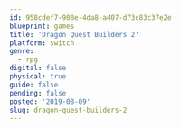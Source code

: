 ```yaml
---
id: 958cdef7-908e-4da8-a407-d73c83c37e2e
blueprint: games
title: 'Dragon Quest Builders 2'
platform: switch
genre:
  - rpg
digital: false
physical: true
guide: false
pending: false
posted: '2019-08-09'
slug: dragon-quest-builders-2
---
```

